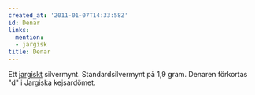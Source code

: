 ```yaml
---
created_at: '2011-01-07T14:33:58Z'
id: Denar
links:
  mention:
  - jargisk
title: Denar
---
```


Ett [jargiskt] silvermynt. Standardsilvermynt på 1,9 gram. Denaren förkortas "d" i Jargiska
kejsardömet.

  [jargiskt]: jargisk